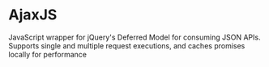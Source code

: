 # AjaxJS
JavaScript wrapper for jQuery's Deferred Model for consuming JSON APIs. Supports single and multiple request executions, and caches promises locally for performance
